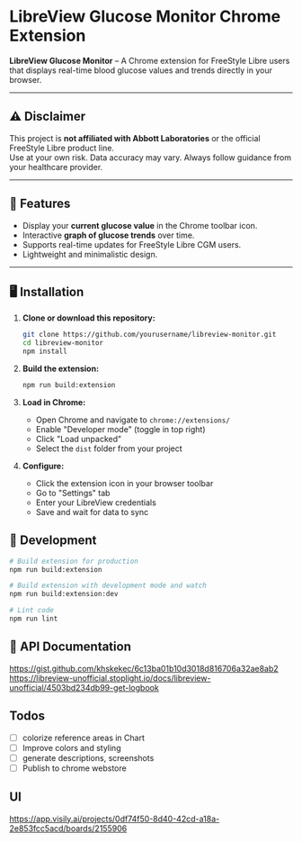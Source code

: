 # LibreView Glucose Monitor Chrome Extension

**LibreView Glucose Monitor** – A Chrome extension for FreeStyle Libre users that displays real-time blood glucose values and trends directly in your browser.

---

## ⚠️ Disclaimer

This project is **not affiliated with Abbott Laboratories** or the official FreeStyle Libre product line.  
Use at your own risk. Data accuracy may vary. Always follow guidance from your healthcare provider.

---

## 📌 Features

- Display your **current glucose value** in the Chrome toolbar icon.
- Interactive **graph of glucose trends** over time.
- Supports real-time updates for FreeStyle Libre CGM users.
- Lightweight and minimalistic design.

---

## 🖥 Installation

1. **Clone or download this repository:**

   ```bash
   git clone https://github.com/yourusername/libreview-monitor.git
   cd libreview-monitor
   npm install
   ```

2. **Build the extension:**

   ```bash
   npm run build:extension
   ```

3. **Load in Chrome:**

   - Open Chrome and navigate to `chrome://extensions/`
   - Enable "Developer mode" (toggle in top right)
   - Click "Load unpacked"
   - Select the `dist` folder from your project

4. **Configure:**
   - Click the extension icon in your browser toolbar
   - Go to "Settings" tab
   - Enter your LibreView credentials
   - Save and wait for data to sync

## 🔧 Development

```bash
# Build extension for production
npm run build:extension

# Build extension with development mode and watch
npm run build:extension:dev

# Lint code
npm run lint
```

## 📖 API Documentation

<https://gist.github.com/khskekec/6c13ba01b10d3018d816706a32ae8ab2>
<https://libreview-unofficial.stoplight.io/docs/libreview-unofficial/4503bd234db99-get-logbook>

## Todos

- [ ] colorize reference areas in Chart
- [ ] Improve colors and styling
- [ ] generate descriptions, screenshots
- [ ] Publish to chrome webstore

## UI

<https://app.visily.ai/projects/0df74f50-8d40-42cd-a18a-2e853fcc5acd/boards/2155906>
